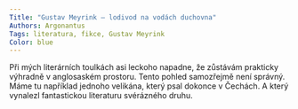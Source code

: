 ```yaml
---
Title: "Gustav Meyrink – lodivod na vodách duchovna"
Authors: Argonantus
Tags: literatura, fikce, Gustav Meyrink
Color: blue
---
```

Při mých literárních toulkách asi leckoho napadne,
že zůstávám prakticky výhradně v anglosaském
prostoru. Tento pohled samozřejmě není
správný. Máme tu například jednoho velikána,
který psal dokonce v Čechách. A který vynalezl
fantastickou literaturu svérázného druhu.
